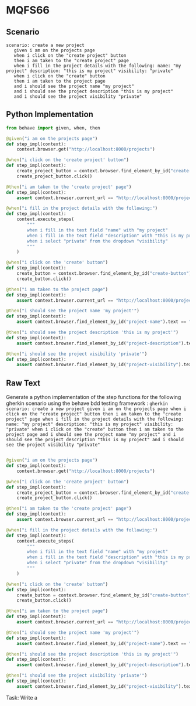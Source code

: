# MQFS66
## Scenario
```gherkin
scenario: create a new project 
   given i am on the projects page 
   when i click on the "create project" button 
   then i am taken to the "create project" page 
   when i fill in the project details with the following: name: "my project" description: "this is my project" visibility: "private" 
   when i click on the "create" button 
   then i am taken to the project page 
   and i should see the project name "my project" 
   and i should see the project description "this is my project" 
   and i should see the project visibility "private"
```


## Python Implementation
```python
from behave import given, when, then

@given("i am on the projects page")
def step_impl(context):
    context.browser.get("http://localhost:8000/projects")

@when("i click on the 'create project' button")
def step_impl(context):
    create_project_button = context.browser.find_element_by_id("create-project-button")
    create_project_button.click()

@then("i am taken to the 'create project' page")
def step_impl(context):
    assert context.browser.current_url == "http://localhost:8000/projects/create"

@when("i fill in the project details with the following:")
def step_impl(context):
    context.execute_steps(
        """
        when i fill in the text field "name" with "my project"
        when i fill in the text field "description" with "this is my project"
        when i select "private" from the dropdown "visibility"
        """
    )

@when("i click on the 'create' button")
def step_impl(context):
    create_button = context.browser.find_element_by_id("create-button")
    create_button.click()

@then("i am taken to the project page")
def step_impl(context):
    assert context.browser.current_url == "http://localhost:8000/projects/my-project"

@then("i should see the project name 'my project'")
def step_impl(context):
    assert context.browser.find_element_by_id("project-name").text == "my project"

@then("i should see the project description 'this is my project'")
def step_impl(context):
    assert context.browser.find_element_by_id("project-description").text == "this is my project"

@then("i should see the project visibility 'private'")
def step_impl(context):
    assert context.browser.find_element_by_id("project-visibility").text == "private"
```


## Raw Text
Generate a python implementation of the step functions for the following gherkin scenario using the behave bdd testing framework : ```gherkin scenario: create a new project given i am on the projects page when i click on the "create project" button then i am taken to the "create project" page when i fill in the project details with the following: name: "my project" description: "this is my project" visibility: "private" when i click on the "create" button then i am taken to the project page and i should see the project name "my project" and i should see the project description "this is my project" and i should see the project visibility "private" ```



```python from behave import given, when, then

@given("i am on the projects page")
def step_impl(context):
    context.browser.get("http://localhost:8000/projects")

@when("i click on the 'create project' button")
def step_impl(context):
    create_project_button = context.browser.find_element_by_id("create-project-button")
    create_project_button.click()

@then("i am taken to the 'create project' page")
def step_impl(context):
    assert context.browser.current_url == "http://localhost:8000/projects/create"

@when("i fill in the project details with the following:")
def step_impl(context):
    context.execute_steps(
        """
        when i fill in the text field "name" with "my project"
        when i fill in the text field "description" with "this is my project"
        when i select "private" from the dropdown "visibility"
        """
    )

@when("i click on the 'create' button")
def step_impl(context):
    create_button = context.browser.find_element_by_id("create-button")
    create_button.click()

@then("i am taken to the project page")
def step_impl(context):
    assert context.browser.current_url == "http://localhost:8000/projects/my-project"

@then("i should see the project name 'my project'")
def step_impl(context):
    assert context.browser.find_element_by_id("project-name").text == "my project"

@then("i should see the project description 'this is my project'")
def step_impl(context):
    assert context.browser.find_element_by_id("project-description").text == "this is my project"

@then("i should see the project visibility 'private'")
def step_impl(context):
    assert context.browser.find_element_by_id("project-visibility").text == "private"
```

Task: Write a
